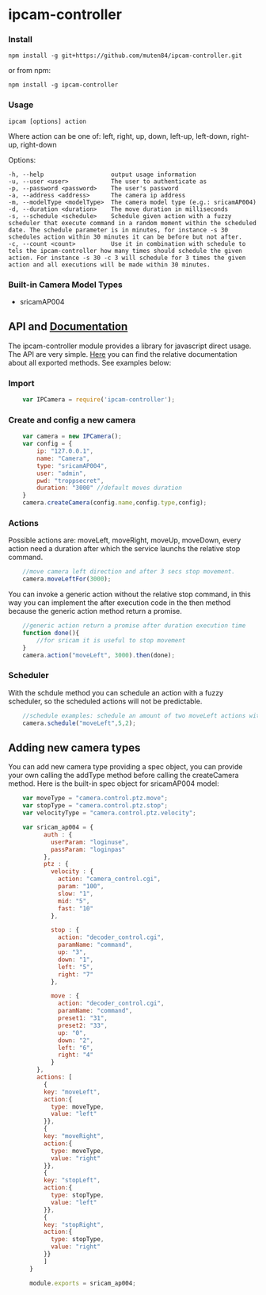 # ipcam-controller

### Install

    npm install -g git+https://github.com/muten84/ipcam-controller.git

or from npm:

    npm install -g ipcam-controller

### Usage

    ipcam [options] action

  Where action can be one of: left, right, up, down, left-up, left-down, right-up, right-down

  Options:

    -h, --help                   output usage information
    -u, --user <user>            The user to authenticate as
    -p, --password <password>    The user's password
    -a, --address <address>      The camera ip address
    -m, --modelType <modelType>  The camera model type (e.g.: sricamAP004)
    -d, --duration <duration>    The move duration in milliseconds
    -s, --schedule <schedule>    Schedule given action with a fuzzy scheduler that execute command in a random moment within the scheduled date. The schedule parameter is in minutes, for instance -s 30 schedules action within 30 minutes it can be before but not after.
    -c, --count <count>          Use it in combination with schedule to tels the ipcam-controller how many times should schedule the given action. For instance -s 30 -c 3 will schedule for 3 times the given action and all executions will be made within 30 minutes.

### Built-in Camera Model Types
 - sricamAP004


## API and [Documentation](http://www.luigibifulco.it/projects/ipcam-controller/v1.0.x/)
The ipcam-controller module provides a library for javascript direct usage. The API are very simple. [Here](http://www.luigibifulco.it/projects/ipcam-controller/v1.0.x/) you can find the relative documentation about all exported methods. 
See examples below:

### Import
```javascript
    var IPCamera = require('ipcam-controller');
```
### Create and config a new camera
```javascript
    var camera = new IPCamera();
    var config = {
        ip: "127.0.0.1",
        name: "Camera",
        type: "sricamAP004",
        user: "admin",
        pwd: "troppsecret",
        duration: "3000" //default moves duration
    }
    camera.createCamera(config.name,config.type,config);
```
### Actions
Possible actions are: moveLeft, moveRight, moveUp, moveDown, every action need a duration after which the service launchs the relative stop command.
```javascript
    //move camera left direction and after 3 secs stop movement.
    camera.moveLeftFor(3000);
```
You can invoke a generic action without the relative stop command, in this way you can implement the after execution code in the then method because the generic action method return a promise.
```javascript
    //generic action return a promise after duration execution time
    function done(){
        //for sricam it is useful to stop movement
    }
    camera.action("moveLeft", 3000).then(done);
```
### Scheduler
With the schdule method you can schedule an action with a fuzzy scheduler, so the scheduled actions will not be predictable.
```javascript
    //schedule examples: schedule an amount of two moveLeft actions within next 5 minutes, so all moves will be executed within 5 minutes. Duration is the default move duration passed in the config object
    camera.schedule("moveLeft",5,2);
```

## Adding new camera types
You can add new camera type providing a spec object, you can provide your own calling the addType method before calling the createCamera method.
Here is the built-in spec object for sricamAP004 model:

```javascript
    var moveType = "camera.control.ptz.move";
    var stopType = "camera.control.ptz.stop";
    var velocityType = "camera.control.ptz.velocity";

    var sricam_ap004 = {
          auth : {
            userParam: "loginuse",
            passParam: "loginpas"
          },
          ptz : {
            velocity : {
              action: "camera_control.cgi",
              param: "100",
              slow: "1",
              mid: "5",
              fast: "10"
            },

            stop : {
              action: "decoder_control.cgi",
              paramName: "command",
              up: "3",
              down: "1",
              left: "5",
              right: "7"
            },

            move : {
              action: "decoder_control.cgi",
              paramName: "command",
              preset1: "31",
              preset2: "33",
              up: "0",
              down: "2",
              left: "6",
              right: "4"
            }
        },
        actions: [
          {
          key: "moveLeft",
          action:{
            type: moveType,
            value: "left"
          }},
          {
          key: "moveRight",
          action:{
            type: moveType,
            value: "right"
          }},
          {
          key: "stopLeft",
          action:{
            type: stopType,
            value: "left"
          }},
          {
          key: "stopRight",
          action:{
            type: stopType,
            value: "right"
          }}
          ]
      }

      module.exports = sricam_ap004;
```
